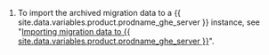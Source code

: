 1. To import the archived migration data to a {{ site.data.variables.product.prodname_ghe_server }} instance, see "[Importing migration data to {{ site.data.variables.product.prodname_ghe_server }}](/enterprise/admin/guides/migrations/importing-migration-data-to-github-enterprise-server/)".
